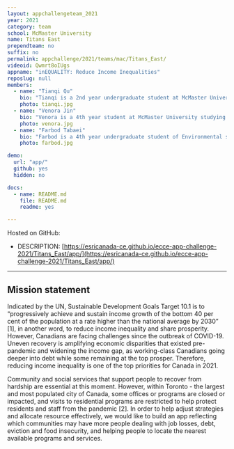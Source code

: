 ```yaml
---
layout: appchallengeteam_2021
year: 2021
category: team
school: McMaster University
name: Titans East
prependteam: no
suffix: no
permalink: appchallenge/2021/teams/mac/Titans_East/
videoid: Qwmrt8oIUgs
appname: "inEQUALITY: Reduce Income Inequalities"
reposlug: null
members:
  - name: "Tianqi Qu"
    bio: "Tianqi is a 2nd year undergraduate student at McMaster University studying Earth and Environmental Sciences and GIS. Currently working as a junior environmental scientist at CEPro Energy and Environmental Services Inc. with sound experience of field work and project management. Her interest in GIS was sparked by Patrick DeLuca in her first year at Mac, and she is pursuing a certificate in GIS. She loves to spend her spare time on road trips, hiking and baking."
    photo: tianqi.jpg
  - name: "Venora Jin"
    bio: "Venora is a 4th year student at McMaster University studying Biology and Geographic Information System. Venora is also interested in ecology and hoping to contribute to habitat conservation in the future. She loves listening to music and snowboarding."
    photo: venora.jpg
  - name: "Farbod Tabaei"
    bio: "Farbod is a 4th year undergraduate student of Environmental studies at McMaster University while pursuing a degree in GIS. Farbod is also interested in sustainable practices and looks forward to specializing in climate change studies with a focus on sustainability and impact adaptations. His favourite hobbies are skiing and video games."
    photo: farbod.jpg

demo:
  url: "app/"
  github: yes
  hidden: no

docs:
  - name: README.md
    file: README.md
    readme: yes

---
```


Hosted on GitHub:

- DESCRIPTION: [https://esricanada-ce.github.io/ecce-app-challenge-2021/Titans_East/app/](https://esricanada-ce.github.io/ecce-app-challenge-2021/Titans_East/app/)

---

## Mission statement

Indicated by the UN, Sustainable Development Goals Target 10.1 is to “progressively achieve and sustain income growth of the bottom 40 per cent of the population at a rate higher than the national average by 2030” [1], in another word, to reduce income inequality and share prosperity. However, Canadians are facing challenges since the outbreak of COVID-19. Uneven recovery is amplifying economic disparities that existed pre-pandemic and widening the income gap, as working-class Canadians going deeper into debt while some remaining at the top prosper. Therefore, reducing income inequality is one of the top priorities for Canada in 2021.

Community and social services that support people to recover from hardship are essential at this moment. However, within Toronto - the largest and most populated city of Canada, some offices or programs are closed or impacted, and visits to residential programs are restricted to help protect residents and staff from the pandemic [2]. In order to help adjust strategies and allocate resource effectively, we would like to build an app reflecting which communities may have more people dealing with job losses, debt, eviction and food insecurity, and helping people to locate the nearest available programs and services.
